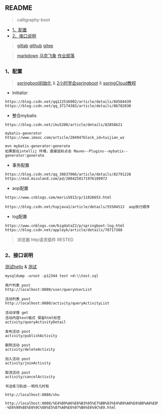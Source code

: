 ## README
> calligraphy-boot

*   [1、配置](#config)
*   [2、接口说明](#interface)   

> [gitlab]( https://gitlab.com/xuyq123/calligraphy-boot ) [github]( https://github.com/scott180 )  [gitee]( https://gitee.com )

> [markdown]( https://jbt.github.io/markdown-editor/ )    [马克飞象]( https://maxiang.io )   [作业部落]( https://www.zybuluo.com/mdeditor )


<h2 id="config"></h2>

### 1、配置
>[springboot初始化]( https://start.spring.io/ ) &  [2小时学会springboot]( https://blog.csdn.net/forezp/article/details/61472783 )  &  [springCloud教程]( https://blog.csdn.net/forezp/article/details/70148833 )

- Initializr
```
https://blog.csdn.net/qq122516902/article/details/84584439
https://blog.csdn.net/qq_37174383/article/details/86702030
```

- 整合mybatis
```
https://blog.csdn.net/iku5200/article/details/82856621

mybatis-generator
https://www.imooc.com/article/28494?block_id=tuijian_wz

mvn mybatis-generator:generate
如果是在intellij 环境，直接鼠标点击 Maven--Plugins--mybatis--generator:generate

```

- 事务配置
```
https://blog.csdn.net/qq_38637066/article/details/82791228
https://msd.misuland.com/pd/2884250171976189972
```

- aop配置
```
https://www.cnblogs.com/moris5013/p/11026653.html

https://blog.csdn.net/hxpjava1/article/details/55504513  aop执行顺序
```
- log配置
```
https://www.cnblogs.com/bigdataZJ/p/springboot-log.html
https://blog.csdn.net/appleyk/article/details/78717388
```

>浏览器 http请求插件
RESTED



 <h2 id="interface"></h2>

### 2、接口说明

[测试hello]( http://localhost:8080/user/hello )  & [测试]( http://localhost:8080/user/selectById?id=1 )

```
mysqldump -uroot -p12344 test >d:\\test.sql

用户列表 post
http://localhost:8080/user/queryUserList

活动列表 post
http://localhost:8080/activity/queryActivityList

活动详情 get
活动内容text格式 保留html标签
activity/queryActivityDetail

发布活动 post
activity/publishActivity

删除活动 post
activity/deleteActivity

加入活动 post
activity/joinActivity

取消活动 post
activity/cancelActivity

```

```
书法练习轨迹--明月几时有

http://localhost:8080/shu

http://localhost:8080/%E4%B9%A6%E6%B3%95%E7%BB%83%E4%B9%A0%E8%BD%A8%E8%BF%B9--%E6%98%8E%E6%9C%88%E5%87%A0%E6%97%B6%E6%9C%89.html


```